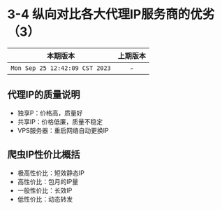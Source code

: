 # 3-4 纵向对比各大代理IP服务商的优劣（3）

|本期版本|上期版本
|:---:|:---:
`Mon Sep 25 12:42:09 CST 2023` | -

## 代理IP的质量说明

* 独享P：价格高，质量好
* 共享IP：价格低廉，质量不稳定
* VPS服务器：重启网络自动更换IP

## 爬虫IP性价比概括

* 极高性价比：短效静态IP
* 高性价比：包月的IP量
* 一般性价比：长效IP
* 低性价比：动态转发
